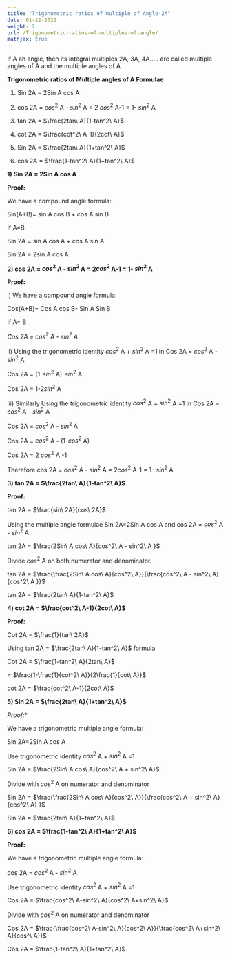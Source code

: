 ```yaml
---
title: "Trigonometric ratios of multiple of Angle-2A"
date: 01-12-2022
weight: 2
url: /Trigonometric-ratios-of-multiples-of-angle/
mathjax: true
---
```


If A an angle, then its integral multiples 2A, 3A, 4A..... are called multiple angles of A and the multiple angles of A 
 
**Trigonometric ratios of Multiple angles of A Formulae**

1) Sin 2A = 2Sin A cos A

2) cos 2A = $cos^2$ A - $sin^2$ A = 2 $cos^2$ A-1 = 1- $sin^2$ A

3) tan 2A = $\frac{2tan\ A}{1-tan^2\ A}$
 
4) cot 2A = $\frac{cot^2\ A-1}{2cot\ A}$
 
5) Sin 2A = $\frac{2tan\ A}{1+tan^2\ A}$
 
6) cos 2A = $\frac{1-tan^2\ A}{1+tan^2\ A}$

**1) Sin 2A = 2Sin A cos A**

**Proof:**

We have a compound angle formula:

Sin(A+B)= sin A cos B + cos A sin B

If A=B

Sin 2A = sin A cos A + cos A sin A

Sin 2A = 2sin A cos A


**2) cos 2A = $cos^2$ A - $sin^2$ A = 2$cos^2$ A-1 = 1- $sin^2$ A**

**Proof:**

i) We have a compound angle formula:

Cos(A+B)= Cos A cos B- Sin A Sin B

If A= B

*Cos 2A = $cos^2$ A - $sin^2$ A*

ii) Using the trigonometric identity $cos^2$ A + $sin^2$ A =1 in Cos 2A = $cos^2$ A - $sin^2$ A

Cos 2A = (1-$sin^2$ A)-$sin^2$ A

Cos 2A = 1-2$sin^2$ A

iii) Similarly Using the trigonometric identity $cos^2$ A + $sin^2$ A =1 in Cos 2A = $cos^2$ A - $sin^2$ A

Cos 2A = $cos^2$ A - $sin^2$ A

Cos 2A = $cos^2$ A - (1-$cos^2$ A)

Cos 2A = 2 $cos^2$ A -1

Therefore cos 2A = $cos^2$ A - $sin^2$ A = 2$cos^2$ A-1 = 1- $sin^2$ A


**3) tan 2A = $\frac{2tan\ A}{1-tan^2\ A}$**

**Proof:**

tan 2A = $\frac{sin\ 2A}{cos\ 2A}$

Using the multiple angle formulae Sin 2A=2Sin A cos A and cos 2A = $cos^2$ A - $sin^2$ A

tan 2A = $\frac{2Sin\ A cos\ A}{cos^2\ A - sin^2\ A }$

Divide $cos^2$ A on both numerator and denominator.

tan 2A = $\frac{\frac{2Sin\ A cos\ A}{cos^2\ A}}{\frac{cos^2\ A - sin^2\ A}{cos^2\ A }}$

tan 2A = $\frac{2tan\ A}{1-tan^2\ A}$

**4) cot 2A = $\frac{cot^2\ A-1}{2cot\ A}$**

**Proof:**

Cot 2A = $\frac{1}{tan\ 2A}$

Using tan 2A = $\frac{2tan\ A}{1-tan^2\ A}$ formula

Cot 2A = $\frac{1-tan^2\ A}{2tan\ A}$

= $\frac{1-\frac{1}{cot^2\ A}}{2\frac{1}{cot\ A}}$

cot 2A = $\frac{cot^2\ A-1}{2cot\ A}$

**5) Sin 2A = $\frac{2tan\ A}{1+tan^2\ A}$**

*Proof:**

We have a trigonometric multiple angle formula:

Sin 2A=2Sin A cos A

Use trigonometric identity $cos^2$ A + $sin^2$ A =1

Sin 2A = $\frac{2Sin\ A cos\ A}{cos^2\ A + sin^2\ A}$

Divide with $cos^2$ A on numerator and denominator

Sin 2A = $\frac{\frac{2Sin\ A cos\ A}{cos^2\ A}}{\frac{cos^2\ A + sin^2\ A}{cos^2\ A} }$

Sin 2A = $\frac{2tan\ A}{1+tan^2\ A}$

**6) cos 2A = $\frac{1-tan^2\ A}{1+tan^2\ A}$**

**Proof:**

We have a trigonometric multiple angle formula:

cos 2A = $cos^2$ A - $sin^2$ A

Use trigonometric identity $cos^2$ A + $sin^2$ A =1

Cos 2A = $\frac{cos^2\ A-sin^2\ A}{cos^2\ A+sin^2\ A}$

Divide with $cos^2$ A on numerator and denominator

Cos 2A = $\frac{\frac{cos^2\ A-sin^2\ A}{cos^2\ A}}{\frac{cos^2\ A+sin^2\ A}{cos^\ A}}$

Cos 2A =  $\frac{1-tan^2\ A}{1+tan^2\ A}$
